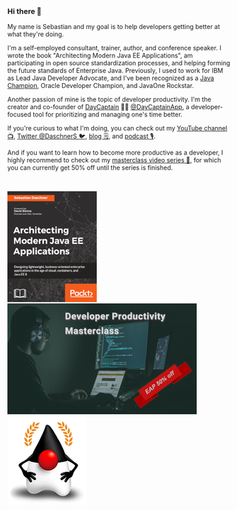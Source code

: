### Hi there 👋

My name is Sebastian and my goal is to help developers getting better at what they're doing.

I'm a self-employed consultant, trainer, author, and conference speaker.
I wrote the book "Architecting Modern Java EE Applications", am participating in open source standardization processes, and helping forming the future standards of Enterprise Java.
Previously, I used to work for IBM as Lead Java Developer Advocate, and I've been recognized as a [Java Champion](https://dev.java/community/jcs/), Oracle Developer Champion, and JavaOne Rockstar.

Another passion of mine is the topic of developer productivity.
I'm the creator and co-founder of [DayCaptain](https://daycaptain.com) 🧑‍✈️ [@DayCaptainApp](https://github.com/DayCaptainApp), a developer-focused tool for prioritizing and managing one's time better.

If you're curious to what I'm doing, you can check out my [YouTube channel 📺](https://www.youtube.com/channel/UCG21GE2Go3vkj7mrs675ysA), [Twitter @DaschnerS 🐦](https://twitter.com/DaschnerS), [blog 🗒](https://blog.sebastian-daschner.com), and [podcast 🎙](https://anchor.fm/effective-developer).

And if you want to learn how to become more productive as a developer, I highly recommend to check out my [masterclass video series 💯](https://blog.sebastian-daschner.com/entries/developer-productivity-masterclass-early-access), for which you can currently get 50% off until the series is finished.

&nbsp;

[![Architecting Modern Java EE Applications](images/javaee_book.png)](https://blog.sebastian-daschner.com/entries/book-modern-java-ee)&#160;
[![Developer Productivity Masterclass](images/developer_productivity_course.png)](https://blog.sebastian-daschner.com/entries/developer-productivity-masterclass-early-access)&#160;
![Java Champions](images/java_champions.png)
